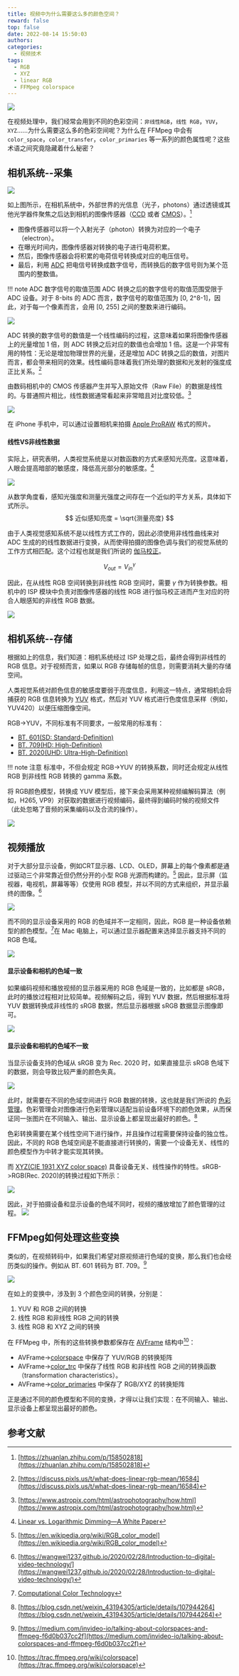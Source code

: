 ```yaml
---
title: 视频中为什么需要这么多的颜色空间？
reward: false
top: false
date: 2022-08-14 15:50:03
authors:
categories:
  - 视频技术
tags:
  - RGB 
  - XYZ
  - linear RGB
  - FFMpeg colorspace
---
```


![](1.jpeg)

在视频处理中，我们经常会用到不同的色彩空间：`非线性RGB`，`线性 RGB`，`YUV`，`XYZ`……为什么需要这么多的色彩空间呢？为什么在 FFMpeg 中会有 `color_space`，`color_transfer`，`color_primaries` 等一系列的颜色属性呢？这些术语之间究竟隐藏着什么秘密？
<!--more-->

## 相机系统--采集
![](2.png)

如上图所示，在相机系统中，外部世界的光信息（光子，photons）通过透镜或其他光学器件聚焦之后达到相机的图像传感器（[CCD](https://en.wikipedia.org/wiki/Charge-coupled_device) 或者 [CMOS](https://en.wikipedia.org/wiki/Active-pixel_sensor)）。[^1]
* 图像传感器可以将一个入射光子（photon）转换为对应的一个电子（electron）。
* 在曝光时间内，图像传感器对转换的电子进行电荷积累。
* 然后，图像传感器会将积累的电荷信号转换成对应的电压信号。
* 最后，利用 [ADC](https://en.wikipedia.org/wiki/Analog-to-digital_converter) 把电信号转换成数字信号，而转换后的数字信号则为某个范围内的整数值。

!!! note ADC 数字信号的取值范围
    ADC 转换之后的数字信号的取值范围受限于 ADC 设备。对于 8-bits 的 ADC 而言，数字信号的取值范围为 [0, 2^8-1]，因此，对于每一个像素而言，会用 [0, 255] 之间的整数来进行编码。

![](3.jpeg)

ADC 转换的数字信号的数值是一个线性编码的过程，这意味着如果将图像传感器上的光量增加 1 倍，则 ADC 转换之后对应的数值也会增加 1 倍。这是一个非常有用的特性：无论是增加物理世界的光量，还是增加 ADC 转换之后的数值，对图片而言，都会带来相同的效果。线性编码意味着我们所处理的数据和光发射的强度成正比关系。[^2]

由数码相机中的 CMOS 传感器产生并写入原始文件（Raw File）的数据是线性的。与普通照片相比，线性数据通常看起来非常暗且对比度较低。[^3]

![](4.jpg)

在 iPhone 手机中，可以通过设置相机来拍摄 [Apple ProRAW](https://support.apple.com/zh-cn/HT211965) 格式的照片。

#### 线性VS非线性数据
实际上，研究表明，人类视觉系统是以对数函数的方式来感知光亮度。这意味着，人眼会提高暗部的敏感度，降低高光部分的敏感度。[^4]

![](5.png)

从数学角度看，感知光强度和测量光强度之间存在一个近似的平方关系，具体如下式所示。
$$
近似感知亮度 = \sqrt{测量亮度}
$$

由于人类视觉感知系统不是以线性方式工作的，因此必须使用非线性曲线来对 ADC 生成的的线性数据进行变换，从而使得拍摄的图像色调与我们的视觉系统的工作方式相匹配。这个过程也就是我们所说的 [伽马校正](https://en.wikipedia.org/wiki/Gamma_correction)。

$$
V_{out}=V_{in}^{\gamma}
$$

因此，在从线性 RGB 空间转换到非线性 RGB 空间时，需要 $\gamma$ 作为转换参数。相机中的 ISP 模块中负责对图像传感器的线性 RGB 进行伽马校正进而产生对应的符合人眼感知的非线性 RGB 数据。

![](6.png)

## 相机系统--存储
根据如上的信息，我们知道：相机系统经过 ISP 处理之后，最终会得到非线性的 RGB 信息。对于视频而言，如果以 RGB 存储每帧的信息，则需要消耗大量的存储空间。

人类视觉系统对颜色信息的敏感度要弱于亮度信息，利用这一特点，通常相机会将捕获的 RGB 信息转换为 [YUV](https://en.wikipedia.org/wiki/YUV) 格式，然后对 YUV 格式进行色度信息采样（例如，YUV420）以便压缩图像空间。

RGB->YUV，不同标准有不同要求，一般常用的标准有：
* [BT. 601(SD: Standard-Definition)](https://en.wikipedia.org/wiki/Rec._601)
* [BT. 709(HD: High-Definition)](https://en.wikipedia.org/wiki/Rec._709)
* [BT. 2020(UHD: Ultra-High-Definition)](https://en.wikipedia.org/wiki/Rec._2020)

!!! note 注意
    标准中，不但会规定 RGB->YUV 的转换系数，同时还会规定从线性 RGB 到非线性 RGB 转换的 gamma 系数。

将 RGB颜色模型，转换成 YUV 模型后，接下来会采用某种视频编解码算法（例如，H265, VP9）对获取的数据进行视频编码，最终得到编码时候的视频文件（此处忽略了音频的采集编码以及合流的操作）。

![](7.png)

## 视频播放
对于大部分显示设备，例如CRT显示器、LCD、OLED，屏幕上的每个像素都是通过驱动三个非常靠近但仍然分开的小型 RGB 光源而构建的。[^5] 因此，显示屏（监视器，电视机，屏幕等等）仅使用 RGB 模型，并以不同的方式来组织，并显示最终的图像。[^6]

![](8.jpeg)

而不同的显示设备采用的 RGB 的色域并不一定相同，因此，RGB 是一种设备依赖型的颜色模型。[^7]在 Mac 电脑上，可以通过显示器配置来选择显示器支持不同的 RGB 色域。

![](10.jpg)

#### 显示设备和相机的色域一致
如果编码视频和播放视频的显示器采用的 RGB 色域是一致的，比如都是 sRGB，此时的播放过程相对比较简单。视频解码之后，得到 YUV 数据，然后根据标准将 YUV 数据转换成非线性的 sRGB 数据，然后显示器根据 sRGB 数据显示图像即可。

![](11.png)

#### 显示设备和相机的色域不一致
当显示设备支持的色域从 sRGB 变为 Rec. 2020 时，如果直接显示 sRGB 色域下的数据，则会导致比较严重的颜色失真。

![](12.png)

此时，就需要在不同的色域空间进行 RGB 数据的转换，这也就是我们所说的 [色彩管理](https://en.wikipedia.org/wiki/Color_management)。色彩管理会对图像进行色彩管理以适配当前设备环境下的颜色效果，从而保证同一张图片在不同输入、输出、显示设备上都呈现出最好的颜色。[^8]

色彩转换需要在某个线性空间下进行操作，并且操作过程需要保持设备的独立性。因此，不同的 RGB 色域空间是不能直接进行转换的，需要一个设备无关、线性的颜色模型作为中转才能实现其转换。

而 [XYZ(CIE 1931 XYZ color space)](https://en.wikipedia.org/wiki/CIE_1931_color_space) 具备设备无关、线性操作的特性。sRGB->RGB(Rec. 2020)的转换过程如下所示：

![](13.png)

因此，对于拍摄设备和显示设备的色域不同时，视频的播放增加了颜色管理的过程。
![](14.png)

## FFMpeg如何处理这些变换
类似的，在视频转码中，如果我们希望对原视频进行色域的变换，那么我们也会经历类似的操作。例如从 BT. 601 转码为 BT. 709。[^9]

![](15.png)

在如上的变换中，涉及到 3 个颜色空间的转换，分别是：
1. YUV 和 RGB 之间的转换
2. 线性 RGB 和非线性 RGB 之间的转换
3. 线性 RGB 和 XYZ 之间的转换

在 FFMpeg 中，所有的这些转换参数都保存在 [AVFrame](https://ffmpeg.org/doxygen/trunk/structAVFrame.html) 结构中[^10]：
* AVFrame->[colorspace](https://ffmpeg.org/doxygen/trunk/structAVFrame.html#a9262c231f1f64869439b4fe587fe1710) 中保存了 YUV/RGB 的转换矩阵
* AVFrame->[color_trc](https://ffmpeg.org/doxygen/trunk/structAVFrame.html#ab09abb126e3922bc1d010cf044087939) 中保存了线性 RGB 和非线性 RGB 之间的转换函数（transformation characteristics）。
* AVFrame->[color_primaries](color_primaries) 中保存了 RGB/XYZ 的转换矩阵

正是通过不同的颜色模型和不同的变换，才得以让我们实现：在不同输入、输出、显示设备上都呈现出最好的颜色。

## 参考文献
[^1]: [https://zhuanlan.zhihu.com/p/158502818](https://zhuanlan.zhihu.com/p/158502818)
[^2]: [https://discuss.pixls.us/t/what-does-linear-rgb-mean/16584](https://discuss.pixls.us/t/what-does-linear-rgb-mean/16584)
[^3]: [https://www.astropix.com/html/astrophotography/how.html](https://www.astropix.com/html/astrophotography/how.html)
[^4]: [Linear vs. Logarithmic Dimming—A White Paper](https://www.pathwaylighting.com/products/downloads/brochure/technical_materials_1466797044_Linear+vs+Logarithmic+Dimming+White+Paper.pdf)
[^5]: [https://en.wikipedia.org/wiki/RGB_color_model](https://en.wikipedia.org/wiki/RGB_color_model)
[^6]: [https://wangwei1237.github.io/2020/02/28/Introduction-to-digital-video-technology/](https://wangwei1237.github.io/2020/02/28/Introduction-to-digital-video-technology/)
[^7]: [Computational Color Technology](https://www.spiedigitallibrary.org/ebooks/PM/Computational-Color-Technology/eISBN-9780819481085/10.1117/3.660835)
[^8]: [https://blog.csdn.net/weixin_43194305/article/details/107944264](https://blog.csdn.net/weixin_43194305/article/details/107944264)
[^9]: [https://medium.com/invideo-io/talking-about-colorspaces-and-ffmpeg-f6d0b037cc2f](https://medium.com/invideo-io/talking-about-colorspaces-and-ffmpeg-f6d0b037cc2f)
[^10]: [https://trac.ffmpeg.org/wiki/colorspace](https://trac.ffmpeg.org/wiki/colorspace)
